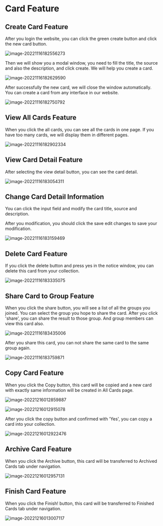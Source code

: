 # Card Feature

## Create Card Feature

After you login the website, you can click the green create button and click the new card button.

![image-20221116182556273](card_feature.assets/image-20221116182556273.png)

Then we will show you a modal window, you need to fill the title, the source and also the description, and click create. We will help you create a card.

![image-20221116182629590](card_feature.assets/image-20221116182629590.png)

After successfully the new card, we will close the window automatically. You can create a card from any interface in our website.

![image-20221116182750792](card_feature.assets/image-20221116182750792.png)



## View All Cards Feature

When you click the all cards, you can see all the cards in one page. If you have too many cards, we will display them in different pages.

![image-20221116182902334](card_feature.assets/image-20221116182902334.png)



## View Card Detail Feature

After selecting the view detail button, you can see the card detail.

![image-20221116183054311](card_feature.assets/image-20221116183054311.png)



## Change Card Detail Information

You can click the input field and modify the card title, source and description.

After you modification, you should click the save edit changes to save your modification.

![image-20221116183159469](card_feature.assets/image-20221116183159469.png)



## Delete Card Feature

If you click the delete button and press yes in the notice window, you can delete this card from your collection.

![image-20221116183335075](card_feature.assets/image-20221116183335075.png)



## Share Card to Group Feature

When you click the share button, you will see a list of all the groups you joined. You can select the group you hope to share the card. After you click 'share', you can share the result to those group. And group members can view this card also.

![image-20221116183435006](card_feature.assets/image-20221116183435006.png)

After you share this card, you can not share the same card to the same group again.

![image-20221116183759871](card_feature.assets/image-20221116183759871.png)

## Copy Card Feature 
When you click the Copy button, this card will be copied and a new card with exactly same information will be created in All Cards page.

![image-20221216012859887](card_feature.assets/image-20221216012859887.png)

![image-20221216012915078](card_feature.assets/image-20221216012915078.png)

After you click the copy button and confirmed with 'Yes',  you can copy a card into your collection.

![image-20221216012922476](card_feature.assets/image-20221216012922476.png)

## Archive Card Feature 
When you click the Archive button, this card will be transferred to Archived Cards tab under navigation.

![image-20221216012957131](card_feature.assets/image-20221216012957131.png)

## Finish Card Feature 
When you click the Finish! button, this card will be transferred to Finished Cards tab under navigation.

![image-20221216013007117](card_feature.assets/image-20221216013007117.png)
